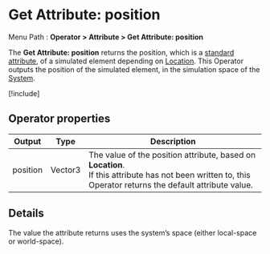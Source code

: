 # Get Attribute: position

Menu Path : **Operator > Attribute > Get Attribute: position**

The **Get Attribute: position** returns the position, which is a [standard attribute](Reference-Attributes.md), of a simulated element depending on [Location](Attributes.md#attribute-locations). This Operator outputs the position of the simulated element, in the simulation space of the [System](Systems.md).

[!include[](Snippets/Operator-GetAttributeOperatorSettings.md)]

## Operator properties

| **Output** | **Type** | **Description**                                              |
| ---------- | -------- | ------------------------------------------------------------ |
| position   | Vector3  | The value of the position attribute, based on **Location**.<br/>If this attribute has not been written to, this Operator returns the default attribute value. |

## Details

The value the attribute returns uses the system’s space (either local-space or world-space).
